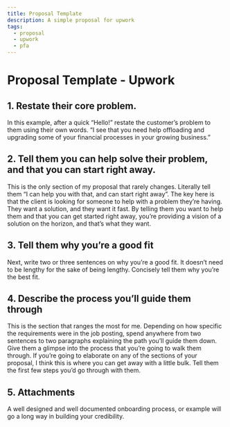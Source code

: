 ```yaml
---
title: Proposal Template
description: A simple proposal for upwork
tags:
  - proposal
  - upwork
  - pfa
---
```


# Proposal Template - Upwork

## 1. Restate their core problem.
In this example, after a quick “Hello!” restate the customer’s problem to them using their own words. “I see that you need help offloading and upgrading some of your financial processes in your growing business.”

## 2. Tell them you can help solve their problem, and that you can start right away.
This is the only section of my proposal that rarely changes. Literally tell them “I can help you with that, and can start right away”. The key here is that the client is looking for someone to help with a problem they’re having. They want a solution, and they want it fast. By telling them you want to help them and that you can get started right away, you’re providing a vision of a solution on the horizon, and that’s what they want.

## 3. Tell them why you’re a good fit
Next, write two or three sentences on why you’re a good fit. It doesn’t need to be lengthy for the sake of being lengthy. Concisely tell them why you’re the best fit.

## 4. Describe the process you’ll guide them through
This is the section that ranges the most for me. Depending on how specific the requirements were in the job posting, spend anywhere from two sentences to two paragraphs explaining the path you’ll guide them down. Give them a glimpse into the process that you’re going to walk them through. If you’re going to elaborate on any of the sections of your proposal, I think this is where you can get away with a little bulk. Tell them the first few steps you’d go through with them.

## 5. Attachments
A well designed and well documented onboarding process, or example will go a long way in building your credibility.